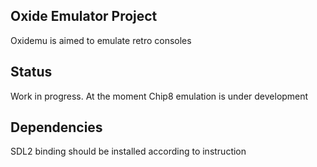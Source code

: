 Oxide Emulator Project
----------------------

Oxidemu is aimed to emulate retro consoles

## Status
Work in progress. At the moment Chip8 emulation is under development

## Dependencies
SDL2 binding should be installed according to instruction